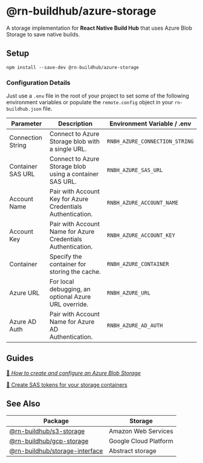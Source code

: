 # @rn-buildhub/azure-storage

A storage implementation for **React Native Build Hub** that uses Azure Blob Storage to save native builds.

## Setup

```
npm install --save-dev @rn-buildhub/azure-storage
```

### Configuration Details
Just use a `.env` file in the root of your project to set some of the following environment variables
or populate the `remote.config` object in your `rn-buildhub.json` file.

| Parameter         | Description                                                  | Environment Variable / .env    |
|-------------------|--------------------------------------------------------------|--------------------------------|
| Connection String | Connect to Azure Storage blob with a single URL.             | `RNBH_AZURE_CONNECTION_STRING` |
| Container SAS URL | Connect to Azure Storage blob using a container SAS URL.     | `RNBH_AZURE_SAS_URL`           |
| Account Name      | Pair with Account Key for Azure Credentials Authentication.  | `RNBH_AZURE_ACCOUNT_NAME`      |
| Account Key       | Pair with Account Name for Azure Credentials Authentication. | `RNBH_AZURE_ACCOUNT_KEY`       |
| Container         | Specify the container for storing the cache.                 | `RNBH_AZURE_CONTAINER`         |
| Azure URL         | For local debugging, an optional Azure URL override.         | `RNBH_AZURE_URL`               |
| Azure AD Auth     | Pair with Account Name for Azure AD Authentication.          | `RNBH_AZURE_AD_AUTH`           |


## Guides

[🔗 _How to create and configure an Azure Blob
Storage_](https://docs.microsoft.com/en-us/azure/storage/blobs/storage-quickstart-blobs-portal)

[🔗 Create SAS tokens for your storage containers](https://learn.microsoft.com/en-us/azure/ai-services/translator/document-translation/how-to-guides/create-sas-tokens?tabs=Containers)


## See Also

| Package                                                          | Storage               |
|------------------------------------------------------------------|-----------------------|
| [@rn-buildhub/s3-storage](../storage-s3/README.md)               | Amazon Web Services   |
| [@rn-buildhub/gcp-storage](../storage-gcp/README.md)             | Google Cloud Platform |
| [@rn-buildhub/storage-interface](../storage-interface/README.md) | Abstract storage      |

